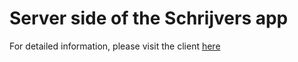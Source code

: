 # Server side of the Schrijvers app

For detailed information, please visit the client [here](https://github.com/JasonNelemans/schrijvers-client)